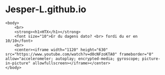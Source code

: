 # Jesper-L.github.io

<html>
	<head>
		<title>Bananer</title>
	</head>
	
	<body>
		<br>
		<strong><h1>HTX</h1></strong>
		<font size="10">Er du dagens dato? <br> fordi du er en 10/10</font>
		<br>
		<center><iframe width="1120" height="630" src="https://www.youtube.com/watch?v=d0cNFzoKTA0" frameborder="0" allow="accelerometer; autoplay; encrypted-media; gyroscope; picture-in-picture" allowfullscreen></iframe></center>
	</body>
</html>
